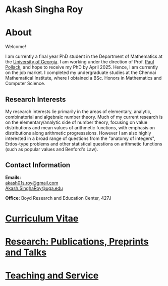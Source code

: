 # Akash Singha Roy

# About
Welcome! 

I am currently a final year PhD student in the Department of Mathematics at the [University of Georgia](https://www.math.uga.edu/). I am working under the direction of Prof. [Paul Pollack](https://www.math.uga.edu/), and hope to receive my PhD by April 2025. Hence, I am currently on the job market. I completed my undergraduate studies at the Chennai Mathematical Institute, where I obtained a BSc. Honors in Mathematics and Computer Science.

## Research Interests

My research interests lie primarily in the areas of elementary, analytic, combinatorial and algebraic number theory. Much of my current research is on the elementary/analytic side of number theory, focusing on value distributions and mean values of arithmetic functions, with emphasis on distributions along arithmetic progresssions. However I am also highly interested in a broad range of questions from the "anatomy of integers", Erdos-type problems and other statistical questions on arithmetic functions (such as popular values and Benford's Law).

## Contact Information

**Emails:**<br>
akash01s.roy@gmail.com<br>
Akash.SinghaRoy@uga.edu
 
**Office:** Boyd Research and Education Center, 427J

# [Curriculum Vitae](AkashSRoy_CVNov29.pdf)

# [Research: Publications, Preprints and Talks](https://akashsingharoy.github.io/research) 

# [Teaching and Service](https://akashsingharoy.github.io/teachingandservice)


